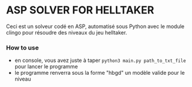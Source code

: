 # ASP SOLVER FOR HELLTAKER

Ceci est un solveur codé en ASP, automatisé sous Python avec le module clingo pour résoudre des niveaux du jeu helltaker.

### How to use

- en console, vous avez juste à taper `python3 main.py path_to_txt_file` pour lancer le programme
- le programme renverra sous la forme "hbgd" un modèle valide pour le niveau